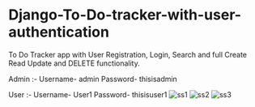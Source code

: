 # Django-To-Do-tracker-with-user-authentication
To Do Tracker app with User Registration, Login, Search and full Create Read Update and DELETE functionality.

Admin :-
    Username- admin
    Password- thisisadmin
    
User :-
    Username- User1
    Password- thisisuser1
![ss1](https://user-images.githubusercontent.com/59764276/183850210-ad93ed1a-a7de-441f-b829-fc0c1f6926d2.png)
![ss2](https://user-images.githubusercontent.com/59764276/183850245-bdc5227a-ac62-4d05-be99-9d230a493b37.png)
![ss3](https://user-images.githubusercontent.com/59764276/183850274-57e2f1dc-ec32-41b7-9d0c-72c010be58ea.png)
